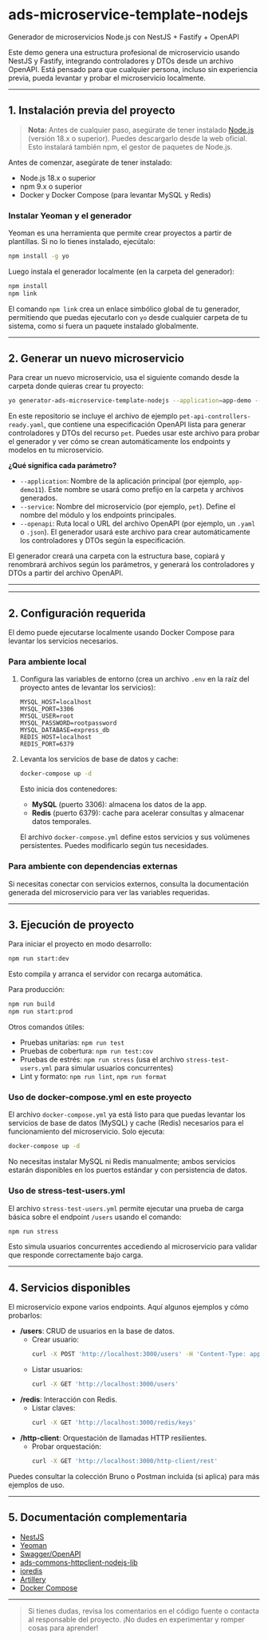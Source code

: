 

# ads-microservice-template-nodejs

Generador de microservicios Node.js con NestJS + Fastify + OpenAPI

Este demo genera una estructura profesional de microservicio usando NestJS y Fastify, integrando controladores y DTOs desde un archivo OpenAPI. Está pensado para que cualquier persona, incluso sin experiencia previa, pueda levantar y probar el microservicio localmente.

---



## **1. Instalación previa del proyecto**

> **Nota:** Antes de cualquier paso, asegúrate de tener instalado [Node.js](https://nodejs.org/) (versión 18.x o superior). Puedes descargarlo desde la web oficial. Esto instalará también npm, el gestor de paquetes de Node.js.

Antes de comenzar, asegúrate de tener instalado:
- Node.js 18.x o superior
- npm 9.x o superior
- Docker y Docker Compose (para levantar MySQL y Redis)

### Instalar Yeoman y el generador

Yeoman es una herramienta que permite crear proyectos a partir de plantillas. Si no lo tienes instalado, ejecútalo:
```bash
npm install -g yo
```


Luego instala el generador localmente (en la carpeta del generador):
```bash
npm install
npm link
```
El comando `npm link` crea un enlace simbólico global de tu generador, permitiendo que puedas ejecutarlo con `yo` desde cualquier carpeta de tu sistema, como si fuera un paquete instalado globalmente.

---

## **2. Generar un nuevo microservicio**


Para crear un nuevo microservicio, usa el siguiente comando desde la carpeta donde quieras crear tu proyecto:
```bash
yo generator-ads-microservice-template-nodejs --application=app-demo --service=pet --openapi=C:\Users\Thonny\Documents\Proyectos\node2\generator-node-maven-style\pet-api-controllers-ready.yaml
```

En este repositorio se incluye el archivo de ejemplo `pet-api-controllers-ready.yaml`, que contiene una especificación OpenAPI lista para generar controladores y DTOs del recurso `pet`. Puedes usar este archivo para probar el generador y ver cómo se crean automáticamente los endpoints y modelos en tu microservicio.

**¿Qué significa cada parámetro?**
- `--application`: Nombre de la aplicación principal (por ejemplo, `app-demo11`). Este nombre se usará como prefijo en la carpeta y archivos generados.
- `--service`: Nombre del microservicio (por ejemplo, `pet`). Define el nombre del módulo y los endpoints principales.
- `--openapi`: Ruta local o URL del archivo OpenAPI (por ejemplo, un `.yaml` o `.json`). El generador usará este archivo para crear automáticamente los controladores y DTOs según la especificación.

El generador creará una carpeta con la estructura base, copiará y renombrará archivos según los parámetros, y generará los controladores y DTOs a partir del archivo OpenAPI.

---

---

## **2. Configuración requerida**

El demo puede ejecutarse localmente usando Docker Compose para levantar los servicios necesarios.


### Para ambiente local

1. Configura las variables de entorno (crea un archivo `.env` en la raíz del proyecto antes de levantar los servicios):
   ```env
   MYSQL_HOST=localhost
   MYSQL_PORT=3306
   MYSQL_USER=root
   MYSQL_PASSWORD=rootpassword
   MYSQL_DATABASE=express_db
   REDIS_HOST=localhost
   REDIS_PORT=6379
   ```

2. Levanta los servicios de base de datos y cache:
   ```bash
   docker-compose up -d
   ```
   Esto inicia dos contenedores:
   - **MySQL** (puerto 3306): almacena los datos de la app.
   - **Redis** (puerto 6379): cache para acelerar consultas y almacenar datos temporales.

   El archivo `docker-compose.yml` define estos servicios y sus volúmenes persistentes. Puedes modificarlo según tus necesidades.

### Para ambiente con dependencias externas

Si necesitas conectar con servicios externos, consulta la documentación generada del microservicio para ver las variables requeridas.

---

## **3. Ejecución de proyecto**

Para iniciar el proyecto en modo desarrollo:
```bash
npm run start:dev
```
Esto compila y arranca el servidor con recarga automática.

Para producción:
```bash
npm run build
npm run start:prod
```

Otros comandos útiles:
- Pruebas unitarias: `npm run test`
- Pruebas de cobertura: `npm run test:cov`
- Pruebas de estrés: `npm run stress` (usa el archivo `stress-test-users.yml` para simular usuarios concurrentes)
- Lint y formato: `npm run lint`, `npm run format`


### Uso de docker-compose.yml en este proyecto

El archivo `docker-compose.yml` ya está listo para que puedas levantar los servicios de base de datos (MySQL) y cache (Redis) necesarios para el funcionamiento del microservicio. Solo ejecuta:
```bash
docker-compose up -d
```
No necesitas instalar MySQL ni Redis manualmente; ambos servicios estarán disponibles en los puertos estándar y con persistencia de datos.

### Uso de stress-test-users.yml

El archivo `stress-test-users.yml` permite ejecutar una prueba de carga básica sobre el endpoint `/users` usando el comando:
```bash
npm run stress
```
Esto simula usuarios concurrentes accediendo al microservicio para validar que responde correctamente bajo carga.

---

## **4. Servicios disponibles**

El microservicio expone varios endpoints. Aquí algunos ejemplos y cómo probarlos:

- **/users**: CRUD de usuarios en la base de datos.
   - Crear usuario:
      ```bash
      curl -X POST 'http://localhost:3000/users' -H 'Content-Type: application/json' -d '{"name":"Firulais"}'
      ```
   - Listar usuarios:
      ```bash
      curl -X GET 'http://localhost:3000/users'
      ```
- **/redis**: Interacción con Redis.
   - Listar claves:
      ```bash
      curl -X GET 'http://localhost:3000/redis/keys'
      ```
- **/http-client**: Orquestación de llamadas HTTP resilientes.
   - Probar orquestación:
      ```bash
      curl -X GET 'http://localhost:3000/http-client/rest'
      ```

Puedes consultar la colección Bruno o Postman incluida (si aplica) para más ejemplos de uso.

---

## **5. Documentación complementaria**

- [NestJS](https://docs.nestjs.com/)
- [Yeoman](https://yeoman.io/)
- [Swagger/OpenAPI](https://swagger.io/docs/)
- [ads-commons-httpclient-nodejs-lib](https://www.npmjs.com/package/ads-commons-httpclient-nodejs-lib)
- [ioredis](https://github.com/luin/ioredis)
- [Artillery](https://artillery.io/docs/)
- [Docker Compose](https://docs.docker.com/compose/)

---

> Si tienes dudas, revisa los comentarios en el código fuente o contacta al responsable del proyecto. ¡No dudes en experimentar y romper cosas para aprender!
